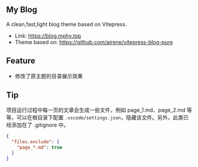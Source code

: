 ## My Blog

A clean,fast,light blog theme based on Vitepress.

- Link: https://blog.mphy.top
- Theme based on: https://github.com/airene/vitepress-blog-pure

## Feature

- 修改了原主题的目录展示效果

## Tip

项目运行过程中每一页的文章会生成一些文件，例如 page_1.md、page_2.md 等等，可以在根目录下配置 `.vscode/settings.json`，隐藏该文件。另外，此类已经添加在了 .gitignore 中。

```json
{
  "files.exclude": {
    "page_*.md": true
  }
}
```
